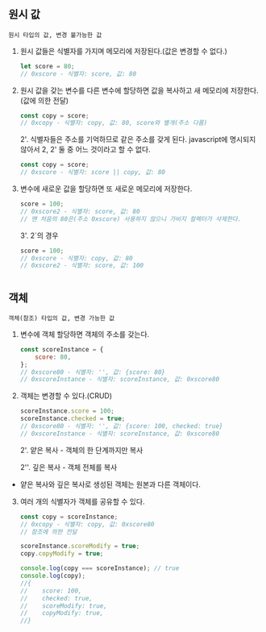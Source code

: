 ## 원시 값

    원시 타입의 값, 변경 불가능한 값

1. 원시 값들은 식별자를 가지며 메모리에 저장된다.(값은 변경할 수 없다.)

    ```javascript
    let score = 80;
    // 0xscore - 식별자: score, 값: 80
    ```

2. 원시 값을 갖는 변수를 다른 변수에 할당하면 값을 복사하고 새 메모리에 저장한다.(값에 의한 전달)

    ```javascript
    const copy = score;
    // 0xcopy - 식별자: copy, 값: 80, score와 별개(주소 다름)
    ```

    2'. 식별자들은 주소를 기억하므로 같은 주소를 갖게 된다. javascript에 명시되지 않아서 2, 2' 둘 중 어느 것이라고 할 수 없다.

    ```javascript
    const copy = score;
    // 0xscore - 식별자: score || copy, 값: 80
    ```

3. 변수에 새로운 값을 할당하면 또 새로운 메모리에 저장한다.

    ```javascript
    score = 100;
    // 0xscore2 - 식별자: score, 값: 80
    // 맨 처음의 80은(주소 0xscore) 사용하지 않으니 가비지 컬렉터가 삭제한다.
    ```

    3'. 2`의 경우

    ```javascript
    score = 100;
    // 0xscore - 식별자: copy, 값: 80
    // 0xscore2 - 식별자: score, 값: 100
    ```

#

## 객체

    객체(참조) 타입의 값, 변경 가능한 값

1. 변수에 객체 할당하면 객체의 주소를 갖는다.

    ```javascript
    const scoreInstance = {
        score: 80,
    };
    // 0xscore80 - 식별자: '', 값: {score: 80}
    // 0xscoreInstance - 식별자: scoreInstance, 값: 0xscore80
    ```

2. 객체는 변경할 수 있다.(CRUD)

    ```javascript
    scoreInstance.score = 100;
    scoreInstance.checked = true;
    // 0xscore80 - 식별자: '', 값: {score: 100, checked: true}
    // 0xscoreInstance - 식별자: scoreInstance, 값: 0xscore80
    ```

    2'. 얕은 복사 - 객체의 한 단계까지만 복사

    2''. 깊은 복사 - 객체 전체를 복사

-   얕은 복사와 깊은 복사로 생성된 객체는 원본과 다른 객체이다.

3. 여러 개의 식별자가 객체를 공유할 수 있다.

    ```javascript
    const copy = scoreInstance;
    // 0xcopy - 식별자: copy, 값: 0xscore80
    // 참조에 의한 전달

    scoreInstance.scoreModify = true;
    copy.copyModify = true;

    console.log(copy === scoreInstance); // true
    console.log(copy);
    //{
    //    score: 100,
    //    checked: true,
    //    scoreModify: true,
    //    copyModify: true,
    //}
    ```
